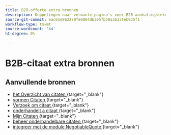 ```yaml
---
title: B2B-offerte extra bronnen
description: Koppelingen naar verwante pagina's voor B2B-aanhalingstekens
source-git-commit: eac61e862279fe0884db305fbb0a3b33feb035f1
workflow-type: tm+mt
source-wordcount: '44'
ht-degree: 0%

---
```


# B2B-citaat extra bronnen

## Aanvullende bronnen

- [ het Overzicht van citaten ](https://experienceleague.adobe.com/docs/commerce-admin/b2b/quotes/quotes.html){target="_blank"} 
- [ vormen Citaten ](https://experienceleague.adobe.com/docs/commerce-admin/b2b/quotes/configure-quotes.html){target="_blank"} 
- [ Verzoek om citaat ](https://experienceleague.adobe.com/docs/commerce-admin/b2b/quotes/quote-request.html){target="_blank"} 
- [ onderhandelt a citaat ](https://experienceleague.adobe.com/docs/commerce-admin/b2b/quotes/quote-price-negotiation.html){target="_blank"} 
- [ Mijn Citaten ](https://experienceleague.adobe.com/docs/commerce-admin/b2b/quotes/account-dashboard-my-quotes.html){target="_blank"} 
- [ beheer onderhandelbare citaten ](https://developer.adobe.com/commerce/webapi/rest/b2b/negotiable-manage/){target="_blank"} 
- [ integreer met de module NegotiableQuote ](https://developer.adobe.com/commerce/webapi/rest/b2b/negotiable-quote/){target="_blank"} 
